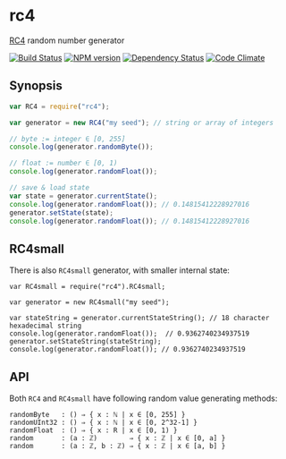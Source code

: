 # rc4

[RC4](http://en.wikipedia.org/wiki/RC4) random number generator

[![Build Status](https://secure.travis-ci.org/phadej/rc4.png?branch=master)](http://travis-ci.org/phadej/rc4)
[![NPM version](https://badge.fury.io/js/rc4.png)](http://badge.fury.io/js/rc4)
[![Dependency Status](https://gemnasium.com/phadej/rc4.png)](https://gemnasium.com/phadej/rc4)
[![Code Climate](https://codeclimate.com/github/phadej/rc4.png)](https://codeclimate.com/github/phadej/rc4)

## Synopsis

```js
var RC4 = require("rc4");

var generator = new RC4("my seed"); // string or array of integers

// byte := integer ∈ [0, 255]
console.log(generator.randomByte());

// float := number ∈ [0, 1)
console.log(generator.randomFloat());

// save & load state
var state = generator.currentState();
console.log(generator.randomFloat()); // 0.14815412228927016
generator.setState(state);
console.log(generator.randomFloat()); // 0.14815412228927016
```

## RC4small

There is also `RC4small` generator, with smaller internal state:

```
var RC4small = require("rc4").RC4small;

var generator = new RC4small("my seed");

var stateString = generator.currentStateString(); // 18 character hexadecimal string
console.log(generator.randomFloat());  // 0.9362740234937519
generator.setStateString(stateString);
console.log(generator.randomFloat()); // 0.9362740234937519
```

## API

Both `RC4` and `RC4small` have following random value generating methods:

```
randomByte   : () ⇒ { x : ℕ | x ∈ [0, 255] }
randomUInt32 : () ⇒ { x : ℕ | x ∈ [0, 2^32-1] }
randomFloat  : () ⇒ { x : R | x ∈ [0, 1) }
random       : (a : ℤ)        ⇒ { x : ℤ | x ∈ [0, a] }
random       : (a : ℤ, b : ℤ) ⇒ { x : ℤ | x ∈ [a, b] }
```
